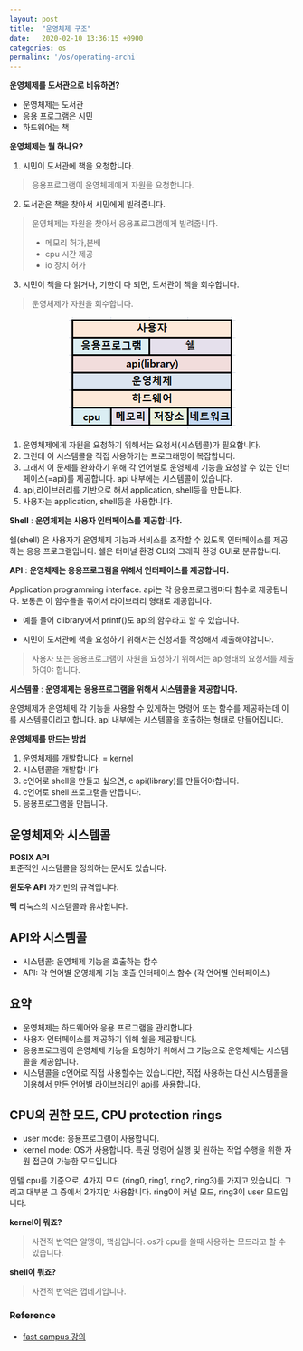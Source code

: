 ```yaml
---
layout: post
title:  "운영체제 구조"
date:   2020-02-10 13:36:15 +0900
categories: os
permalink: '/os/operating-archi'
---
```



**운영체제를 도서관으로 비유하면?**

- 운영체제는 도서관
- 응용 프로그램은 시민
- 하드웨어는 책

**운영체제는 뭘 하나요?**

1. 시민이 도서관에 책을 요청합니다.
> 응용프로그램이 운영체제에게 자원을 요청합니다.

2. 도서관은 책을 찾아서 시민에게 빌려줍니다. 
> 운영체제는 자원을 찾아서 응용프로그램에게 빌려줍니다.
> - 메모리 허가,분배
> - cpu 시간 제공
> - io 장치 허가

3. 시민이 책을 다 읽거나, 기한이 다 되면, 도서관이 책을 회수합니다.
> 운영체제가 자원을 회수합니다.  


<center> <img src='../assets/img/os/os1.png'> </center>

1. 운영체제에게 자원을 요청하기 위해서는 요청서(시스템콜)가 필요합니다. 
2. 그런데 이 시스템콜을 직접 사용하기는 프로그래밍이 복잡합니다.
3. 그래서 이 문제를 완화하기 위해 각 언어별로 운영체제 기능을 요청할 수 있는 인터페이스(=api)를 제공합니다. api 내부에는 시스템콜이 있습니다. 
4. api,라이브러리를 기반으로 해서 application, shell등을 만듭니다.
5. 사용자는 application, shell등을 사용합니다.

**Shell** : **운영체제는 사용자 인터페이스를 제공합니다.** 

쉘(shell) 은  사용자가 운영체제 기능과 서비스를 조작할 수 있도록 인터페이스를 제공하는 응용 프로그램입니다. 쉘은 터미널 환경 CLI와 그래픽 환경 GUI로 분류합니다. 


**API** : **운영체제는 응용프로그램을 위해서 인터페이스를 제공합니다.** 


Application programming interface. api는 각 응용프로그램마다 함수로 제공됩니다. 보통은 이 함수들을 묶어서 라이브러리 형태로 제공합니다. 
- 예를 들어 clibrary에서 printf()도 api의 함수라고 할 수 있습니다. 

- 시민이 도서관에 책을 요청하기 위해서는 신청서를 작성해서 제출해야합니다.
> 사용자 또는 응용프로그램이 자원을 요청하기 위해서는 api형태의 요청서를 제출하여야 합니다. 


**시스템콜**  : **운영체제는 응용프로그램을 위해서 시스템콜을 제공합니다.**  

운영체제가 운영체제 각 기능을 사용할 수 있게하는 명령어 또는 함수를 제공하는데 이를 시스템콜이라고 합니다. api 내부에는 시스템콜을 호출하는 형태로 만들어집니다.  

**운영체제를 만드는 방법**

1. 운영체제를 개발합니다. = kernel
2. 시스템콜을 개발합니다.
3. c언어로 shell을 만들고 싶으면, c api(library)를 만들어야합니다.
4. c언어로 shell 프로그램을 만듭니다.
5. 응용프로그램을 만듭니다.

## 운영체제와 시스템콜

**POSIX API**  
표준적인 시스템콜을 정의하는 문서도 있습니다. 

**윈도우 API**
자기만의 규격입니다.

**맥**
리눅스의 시스템콜과 유사합니다.

## API와 시스템콜

- 시스템콜: 운영체제 기능을 호출하는 함수
- API: 각 언어별 운영체제 기능 호출 인터페이스 함수 (각 언어별 인터페이스)

## 요약

- 운영체제는 하드웨어와 응용 프로그램을 관리합니다. 
- 사용자 인터페이스를 제공하기 위해 쉘을 제공합니다. 
- 응용프로그램이 운영체제 기능을 요청하기 위해서 그 기능으로 운영체제는 시스템 콜을 제공합니다.
- 시스템콜을 c언어로 직접 사용할수는 있습니다만, 직접 사용하는 대신 시스템콜을 이용해서 만든 언어별 라이브러리인 api를 사용합니다. 

## CPU의 권한 모드, CPU protection rings

- user mode: 응용프로그램이 사용합니다.
- kernel mode: OS가 사용합니다. 특권 명령어 실행 및 원하는 작업 수행을 위한 자원 접근이 가능한 모드입니다. 

인텔 cpu를 기준으로, 4가지 모드 (ring0, ring1, ring2, ring3)를 가지고 있습니다. 그리고 대부분 그 중에서 2가지만 사용합니다. ring0이 커널 모드, ring3이 user 모드입니다.

**kernel이 뭐죠?**
> 사전적 번역은 알맹이, 핵심입니다. os가 cpu를 쓸때 사용하는 모드라고 할 수 있습니다. 

**shell이 뭐죠?**
> 사전적 번역은 껍데기입니다. 








### Reference
- <a href="http://www.fastcampus.co.kr">fast campus 강의</a>